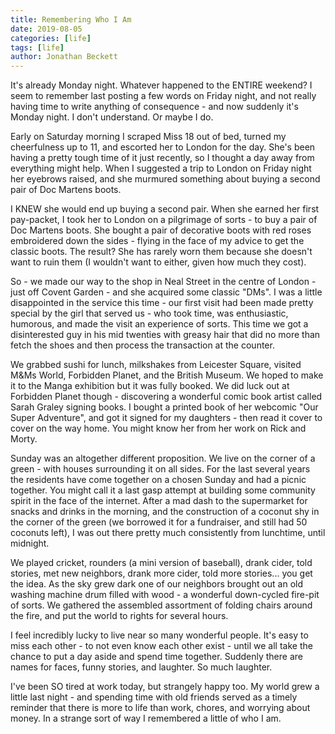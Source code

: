```yaml
---
title: Remembering Who I Am
date: 2019-08-05
categories: [life]
tags: [life]
author: Jonathan Beckett
---
```


It's already Monday night. Whatever happened to the ENTIRE weekend? I seem to remember last posting a few words on Friday night, and not really having time to write anything of consequence - and now suddenly it's Monday night. I don't understand. Or maybe I do.

Early on Saturday morning I scraped Miss 18 out of bed, turned my cheerfulness up to 11, and escorted her to London for the day. She's been having a pretty tough time of it just recently, so I thought a day away from everything might help. When I suggested a trip to London on Friday night her eyebrows raised, and she murmured something about buying a second pair of Doc Martens boots.

I KNEW she would end up buying a second pair. When she earned her first pay-packet, I took her to London on a pilgrimage of sorts - to buy a pair of Doc Martens boots. She bought a pair of decorative boots with red roses embroidered down the sides - flying in the face of my advice to get the classic boots. The result? She has rarely worn them because she doesn't want to ruin them (I wouldn't want to either, given how much they cost).

So - we made our way to the shop in Neal Street in the centre of London - just off Covent Garden - and she acquired some classic "DMs". I was a little disappointed in the service this time - our first visit had been made pretty special by the girl that served us - who took time, was enthusiastic, humorous, and made the visit an experience of sorts. This time we got a disinterested guy in his mid twenties with greasy hair that did no more than fetch the shoes and then process the transaction at the counter.

We grabbed sushi for lunch, milkshakes from Leicester Square, visited M&Ms World, Forbidden Planet, and the British Museum. We hoped to make it to the Manga exhibition but it was fully booked. We did luck out at Forbidden Planet though - discovering a wonderful comic book artist called Sarah Graley signing books. I bought a printed book of her webcomic "Our Super Adventure", and got it signed for my daughters - then read it cover to cover on the way home. You might know her from her work on Rick and Morty.

Sunday was an altogether different proposition. We live on the corner of a green - with houses surrounding it on all sides. For the last several years the residents have come together on a chosen Sunday and had a picnic together. You might call it a last gasp attempt at building some community spirit in the face of the internet. After a mad dash to the supermarket for snacks and drinks in the morning, and the construction of a coconut shy in the corner of the green (we borrowed it for a fundraiser, and still had 50 coconuts left), I was out there pretty much consistently from lunchtime, until midnight.

We played cricket, rounders (a mini version of baseball), drank cider, told stories, met new neighbors, drank more cider, told more stories... you get the idea. As the sky grew dark one of our neighbors brought out an old washing machine drum filled with wood - a wonderful down-cycled fire-pit of sorts. We gathered the assembled assortment of folding chairs around the fire, and put the world to rights for several hours.

I feel incredibly lucky to live near so many wonderful people. It's easy to miss each other - to not even know each other exist - until we all take the chance to put a day aside and spend time together. Suddenly there are names for faces, funny stories, and laughter. So much laughter.

I've been SO tired at work today, but strangely happy too. My world grew a little last night - and spending time with old friends served as a timely reminder that there is more to life than work, chores, and worrying about money. In a strange sort of way I remembered a little of who I am.